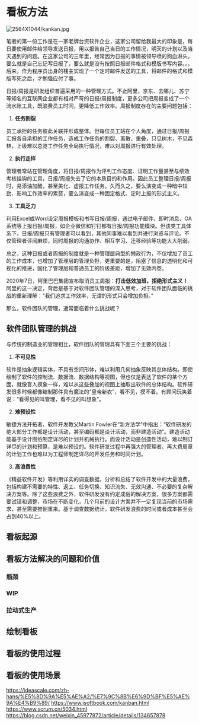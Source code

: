 # 看板方法

![2564X1044/kankan.jpg](https://0.z.wiki/autoupload/20240714/xQob/2564X1044/kankan.jpg?type=ha)

笔者的第一份工作是在一家老牌台资软件企业，这家公司留给我最大的印象是，每日要使用邮件给领导发送日报，用以报告自己当日的工作情况，明天的计划以及当天遇到的问题。在这家公司的三年里，经常因为日报的事情被领导喷的狗血淋头，要么就是自己忘记写日报了，要么就是没有按照日报邮件格式和模版书写内容。。。后来，作为程序员出身的楼主实现了一个定时邮件发送的工具，将邮件的格式和模版写死之后，才勉强应付了事。

日报/周报是研发组织普遍采用的一种管理方式。不止阿里，京东、去哪儿、苏宁等知名的互联网企业都有相对严苛的日报/周报制度，更多公司把周报变成了一个流水账工具，既浪费员工时间，更降低工作效率。周报制度存在的主要问题包括：
1. **任务割裂**

员工承担的任务彼此关联并形成整体。但每位员工站在个人角度，通过日报/周报汇报各自承担的工作任务，造成工作任务的割裂、离散、重叠，只见树木，不见森林，上级难以总览工作任务全局执行情况，难以对周报进行有效处理。

2. **执行走样**

管理者常站在管理角度，将日报/周报作为评判工作态度、证明工作量甚至与绩效考核挂钩的工具，日报/周报失去了它的本质目的和作用。因此员工整理日报/周报时，易添油加醋，甚至美化、虚报工作任务。久而久之，要么演变成一种暗中较劲、影响工作效率的累赘，要么演变成一种固定格式、定时上报的形式主义。

3. **工具乏力**

利用Excel或Word设定周报模板和书写日报/周报，通过电子邮件、即时消息、OA系统等上报日报/周报，如企业微信和钉钉都有日报/周报功能模块。但该类工具体系下，日报/周报只有管理者可以看到，其他同事难以看到并进行浏览与评论。不仅管理者评阅麻烦，同时周报的沟通协作、相互学习、迁移经验等功能大大削弱。

总之，这种日报或者周报的制度就是一种管理层典型的懒政行为，不仅增加了员工的工作成本，也增加了管理层的管理负担，更重要的是，阻塞了信息的透明化和可视化的推进，固化了管理层和普通员工的阶级差距，增加了无效内卷。

2020年7日，阿里巴巴集团宣布取消员工周报：**打击低效加班，拒绝形式主义！** 阿里的这一决定，背后是基于对软件团队管理的深入思考，对于软件团队面临的挑战的重新理解：“我们追求工作效率，无谓的形式只会增加负担。”

那么，软件团队的管理，通常面临着什么挑战呢？

## 软件团队管理的挑战

与传统的制造业的管理相比，软件团队的管理具有下面三个主要的挑战：

1. **不可见性**

软件是抽象逻辑实体，不具有空间形体，难以利用几何抽象反映其总体结构。即使绘制了软件的控制流、数据流、数据结构等视图，但也仅是表达了软件的某个方面，就像盲人摸象一样，难以从这些叠加的视图上抽取出软件的总体结构。软件研发很多时候都像编制那件具有魔法的“皇帝新衣”，看不见，摸不着。有顾问玩笑着说：“看得见的叫管理，看不见的叫想象”。

2. **难预设性**

敏捷方法开拓者、软件开发教父Martin Fowler在“新方法学”中指出：“软件研发的绝大部分工作都是设计活动，甚至编码都是设计活动，而非建造活动”。建造活动能基于设计图纸制定详尽的计划并机械执行。而设计活动是创造性活动，难以制订详尽的计划和预算，是难以预设的。软件研发过程中再强大的管理者、再大费周章的计划工作也难以为工程师制定详尽的开发任务和时间计划。

3. **高浪费性**

《精益软件开发》等利用详实的调查数据，分析和总结了软件开发中的大量浪费，包括构建不需要的特性、返工、任务切换、知识流失、无效沟通、不必要的复杂解决方案等。除了这些浪费之外，软件研发没有约定成俗的解决方案，很多方案都需要试错和调整，市场在不断变化，几个月前的设计方案并不一定复现当前的市场需求，甚至需要推倒重来。基于调查数据统计，软件研发浪费的时间或者成本甚至会占到40%以上。

## 看板起源

## 看板方法解决的问题和价值

### 瓶颈
### WIP
### 拉动式生产

## 绘制看板

## 看板的使用过程

## 看板的使用场景





https://ideascale.com/zh-hans/%E5%8D%9A%E5%AE%A2/%E7%9C%8B%E6%9D%BF%E5%AE%9A%E4%B9%89/
https://www.isoftbook.com/kanban.html
https://www.scrum.cn/5034.html
https://blog.csdn.net/weixin_45977872/article/details/134657878